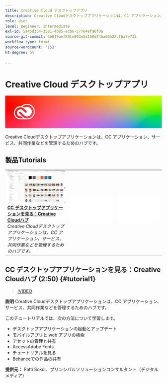 ```yaml
---
title: Creative Cloud デスクトップアプリ
description: Creative Cloudデスクトップアプリケーションは、CC アプリケーション、サービス、共同作業などを管理するためのハブです。
role: User
level: Beginner, Intermediate
exl-id: 5a45d334-3581-4b85-acb6-57764efa6f0a
source-git-commit: 6b819aef801e003e5a160d24ba69522cf6a7e715
workflow-type: tm+mt
source-wordcount: '153'
ht-degree: 5%

---
```


# Creative Cloud デスクトップアプリ

![チュートリアルヒーロー画像](../assets/CCDA.jpg)

Creative Cloudデスクトップアプリケーションは、CC アプリケーション、サービス、共同作業などを管理するためのハブです。

## 製品Tutorials

<table style="table-layout:fixed">
<tr>
 <td>
   <a href="creativeclouddesktopapp.md#tutorial1">
      <img alt="CC デスクトップアプリケーションを見る：Creative Cloudハブ" src="../assets/ccda_overview_sokol_thumbnail.jpg" />
   </a>
    <div>
   <a href="creativeclouddesktopapp.md#tutorial1"><strong>CC デスクトップアプリケーションを見る：Creative Cloudハブ</strong></a>
    </div>
    <em>Creative Cloudデスクトップアプリケーションは、CC アプリケーション、サービス、共同作業などを管理するためのハブです。</em>
    <br>
  </td>
  <td>
    <img alt="スペーサー" src="../assets/Whitespacer.png" />
    <div>
    <br>
  </td>
  <td>
    <img alt="スペーサー" src="../assets/Whitespacer.png" />
    <div>
    <br>
  </td>
</tr>
</table>

## CC デスクトップアプリケーションを見る：Creative Cloudハブ (2:50) {#tutorial1}

>[!VIDEO](https://video.tv.adobe.com/v/327095?hidetitle=true)

**説明**
Creative Cloudデスクトップアプリケーションは、CC アプリケーション、サービス、共同作業などを管理するためのハブです。

このチュートリアルでは、次の方法について学習します。
* デスクトップアプリケーションの起動とアップデート
* モバイルアプリと web アプリの検索
* アセットの管理と共有
* AccessAdobe Fonts
* チュートリアルを見る
* Behanceでの作品の共有

**提供元：**
Patti Sokol、プリンシパルソリューションコンサルタント（デジタルメディア）
